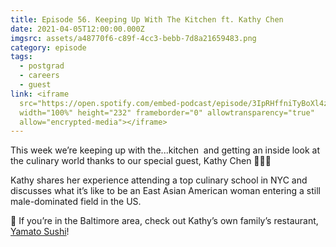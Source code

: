 ```yaml
---
title: Episode 56. Keeping Up With The Kitchen ft. Kathy Chen
date: 2021-04-05T12:00:00.000Z
imgsrc: assets/a48770f6-c89f-4cc3-bebb-7d8a21659483.png
category: episode
tags:
  - postgrad
  - careers
  - guest
link: <iframe
  src="https://open.spotify.com/embed-podcast/episode/3IpRHffniTyBoXl4zUPQal"
  width="100%" height="232" frameborder="0" allowtransparency="true"
  allow="encrypted-media"></iframe>
---
```

This week we’re keeping up with the...kitchen  and getting an inside look at the culinary world thanks to our special guest, Kathy Chen 👩🏻‍🍳

Kathy shares her experience attending a top culinary school in NYC and discusses what it’s like to be an East Asian American woman entering a still male-dominated field in the US.

🍣 If you’re in the Baltimore area, check out Kathy’s own family’s restaurant, [Yamato Sushi](http://yamatosushionline.com/)!